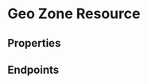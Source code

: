 # Geo Zone Resource

## Properties

<ResourceProperties :resource="'geo_zone'" :lang="'en'"/>

<ResourceScopes :resource="'geo_zone'"/>

## Endpoints

[//]: <> (GET ENDPOINT)
<ResourceEndpoint :resource="'geo_zone'" :endpoint="'get'" :lang="'en'">

<template v-slot:responseJSON>

<<< @/docs/fixtures/api/geo_zone/response/json/get_id.json

</template>

<template v-slot:responseXML>

<<< @/docs/fixtures/api/geo_zone/response/xml/get_id.xml

</template>

</ResourceEndpoint>

[//]: <> (GETCOLLECTION ENDPOINT)
<ResourceEndpoint :resource="'geo_zone'" :endpoint="'getCollection'" :lang="'en'">

<template v-slot:responseJSON>

<<< @/docs/fixtures/api/geo_zone/response/json/get_page.json

</template>

<template v-slot:responseXML>

<<< @/docs/fixtures/api/geo_zone/response/xml/get_page.xml

</template>

</ResourceEndpoint>

